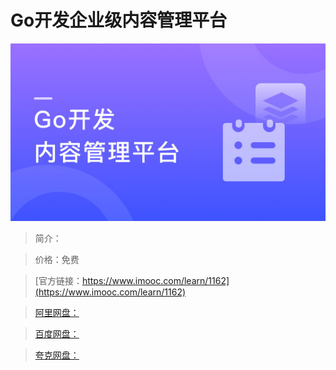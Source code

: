# Go开发企业级内容管理平台

![img](../../assets/5fe4430b0001370605400304.jpg)

> 简介：

> 价格：免费

> [官方链接：https://www.imooc.com/learn/1162](https://www.imooc.com/learn/1162)

> [阿里网盘：]()

> [百度网盘：]()

> [夸克网盘：]()

